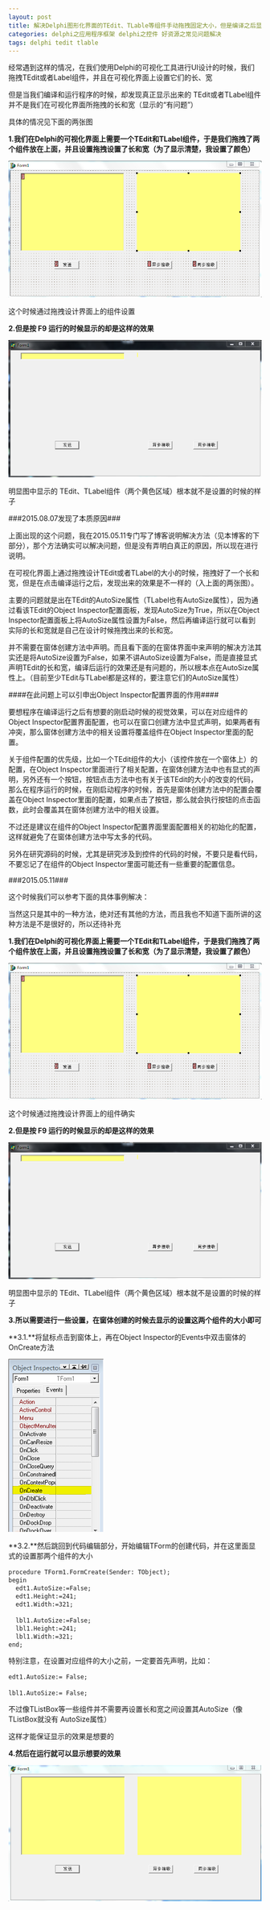 ```yaml
---
layout: post
title: 解决Delphi图形化界面的TEdit、TLable等组件手动拖拽固定大小，但是编译之后显示有差别的情况
categories: delphi之应用程序框架 delphi之控件 好资源之常见问题解决
tags: delphi tedit tlable
---
```



经常遇到这样的情况，在我们使用Delphi的可视化工具进行UI设计的时候，我们拖拽TEdit或者Label组件，并且在可视化界面上设置它们的长、宽

但是当我们编译和运行程序的时候，却发现真正显示出来的 TEdit或者TLabel组件并不是我们在可视化界面所拖拽的长和宽（显示的“有问题”）

具体的情况见下面的两张图

**1.我们在Delphi的可视化界面上需要一个TEdit和TLabel组件，于是我们拖拽了两个组件放在上面，并且设置拖拽设置了长和宽（为了显示清楚，我设置了颜色）**

![image](../image/2015-05-11/1.png) 

这个时候通过拖拽设计界面上的组件设置

**2.但是按 F9 运行的时候显示的却是这样的效果**

![image](../image/2015-05-11/2.png) 

明显图中显示的 TEdit、TLabel组件（两个黄色区域）根本就不是设置的时候的样子

###2015.08.07发现了本质原因###

上面出现的这个问题，我在2015.05.11专门写了博客说明解决方法（见本博客的下部分），那个方法确实可以解决问题，但是没有弄明白真正的原因，所以现在进行说明。

在可视化界面上通过拖拽设计TEdit或者TLabel的大小的时候，拖拽好了一个长和宽，但是在点击编译运行之后，发现出来的效果是不一样的（入上面的两张图）。

主要的问题就是出在TEdit的AutoSize属性（TLabel也有AutoSize属性），因为通过看该TEdit的Object Inspector配置面板，发现AutoSize为True，所以在Object Inspector配置面板上将AutoSize属性设置为False，然后再编译运行就可以看到实际的长和宽就是自己在设计时候拖拽出来的长和宽。

并不需要在窗体创建方法中声明。而且看下面的在窗体界面中来声明的解决方法其实还是将AutoSize设置为False，如果不讲AutoSize设置为False，而是直接显式声明TEdit的长和宽，编译后运行的效果还是有问题的，所以根本点在AutoSize属性上。（目前至少TEdit与TLabel都是这样的，要注意它们的AutoSize属性）

 
####在此问题上可以引申出Object Inspector配置界面的作用####

要想程序在编译运行之后有想要的刚启动时候的视觉效果，可以在对应组件的Object Inspector配置界面配置，也可以在窗口创建方法中显式声明，如果两者有冲突，那么窗体创建方法中的相关设置将覆盖组件在Object Inspector里面的配置。

关于组件配置的优先级，比如一个TEdit组件的大小（该控件放在一个窗体上）的配置，在Object Inspector里面进行了相关配置，在窗体创建方法中也有显式的声明，另外还有一个按钮，按钮点击方法中也有关于该TEdit的大小的改变的代码，那么在程序运行的时候，在刚启动程序的时候，首先是窗体创建方法中的配置会覆盖在Object Inspector里面的配置，如果点击了按钮，那么就会执行按钮的点击函数，此时会覆盖其在窗体创建方法中的相关设置。

不过还是建议在组件的Object Inspector配置界面里面配置相关的初始化的配置，这样就避免了在窗体创建方法中写太多的代码。

另外在研究源码的时候，尤其是研究涉及到控件的代码的时候，不要只是看代码，不要忘记了在组件的Object Inspector里面可能还有一些重要的配置信息。


###2015.05.11###

这个时候我们可以参考下面的具体事例解决：

当然这只是其中的一种方法，绝对还有其他的方法，而且我也不知道下面所讲的这种方法是不是很好的，所以还待补充

**1.我们在Delphi的可视化界面上需要一个TEdit和TLabel组件，于是我们拖拽了两个组件放在上面，并且设置拖拽设置了长和宽（为了显示清楚，我设置了颜色）**

![image](../image/2015-05-11/3.png)  

这个时候通过拖拽设计界面上的组件确实

**2.但是按 F9 运行的时候显示的却是这样的效果**

![image](../image/2015-05-11/4.png) 

明显图中显示的 TEdit、TLabel组件（两个黄色区域）根本就不是设置的时候的样子

**3.所以需要进行一些设置，在窗体创建的时候去显示的设置这两个组件的大小即可**

**3.1.**将鼠标点击到窗体上，再在Object Inspector的Events中双击窗体的OnCreate方法

![image](../image/2015-05-11/5.png) 

**3.2.**然后跳回到代码编辑部分，开始编辑TForm的创建代码，并在这里面显式的设置那两个组件的大小

    procedure TForm1.FormCreate(Sender: TObject);
    begin
      edt1.AutoSize:=False;
      edt1.Height:=241;
      edt1.Width:=321;
    
      lbl1.AutoSize:=False;
      lbl1.Height:=241;
      lbl1.Width:=321;
    end;

特别注意，在设置对应组件的大小之前，一定要首先声明，比如：

    edt1.AutoSize:= False;

    lbl1.AutoSize:= False;

不过像TListBox等一些组件并不需要再设置长和宽之间设置其AutoSize（像TListBox就没有 AutoSize属性）

这样才能保证显示的效果是想要的

**4.然后在运行就可以显示想要的效果**

![image](../image/2015-05-11/6.png) 